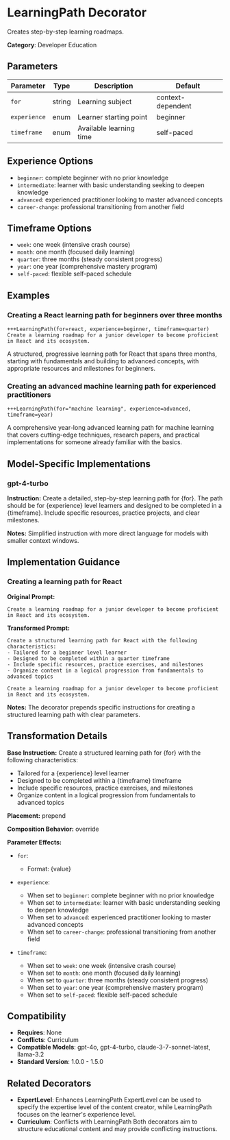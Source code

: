 # LearningPath Decorator

Creates step-by-step learning roadmaps.

**Category**: Developer Education

## Parameters

| Parameter | Type | Description | Default |
|-----------|------|-------------|--------|
| `for` | string | Learning subject | context-dependent |
| `experience` | enum | Learner starting point | beginner |
| `timeframe` | enum | Available learning time | self-paced |

## Experience Options

- `beginner`: complete beginner with no prior knowledge
- `intermediate`: learner with basic understanding seeking to deepen knowledge
- `advanced`: experienced practitioner looking to master advanced concepts
- `career-change`: professional transitioning from another field

## Timeframe Options

- `week`: one week (intensive crash course)
- `month`: one month (focused daily learning)
- `quarter`: three months (steady consistent progress)
- `year`: one year (comprehensive mastery program)
- `self-paced`: flexible self-paced schedule

## Examples

### Creating a React learning path for beginners over three months

```
+++LearningPath(for=react, experience=beginner, timeframe=quarter)
Create a learning roadmap for a junior developer to become proficient in React and its ecosystem.
```

A structured, progressive learning path for React that spans three months, starting with fundamentals and building to advanced concepts, with appropriate resources and milestones for beginners.

### Creating an advanced machine learning path for experienced practitioners

```
+++LearningPath(for="machine learning", experience=advanced, timeframe=year)
```

A comprehensive year-long advanced learning path for machine learning that covers cutting-edge techniques, research papers, and practical implementations for someone already familiar with the basics.

## Model-Specific Implementations

### gpt-4-turbo

**Instruction:** Create a detailed, step-by-step learning path for {for}. The path should be for {experience} level learners and designed to be completed in a {timeframe}. Include specific resources, practice projects, and clear milestones.

**Notes:** Simplified instruction with more direct language for models with smaller context windows.


## Implementation Guidance

### Creating a learning path for React

**Original Prompt:**
```
Create a learning roadmap for a junior developer to become proficient in React and its ecosystem.
```

**Transformed Prompt:**
```
Create a structured learning path for React with the following characteristics:
- Tailored for a beginner level learner
- Designed to be completed within a quarter timeframe
- Include specific resources, practice exercises, and milestones
- Organize content in a logical progression from fundamentals to advanced topics

Create a learning roadmap for a junior developer to become proficient in React and its ecosystem.
```

**Notes:** The decorator prepends specific instructions for creating a structured learning path with clear parameters.

## Transformation Details

**Base Instruction:** Create a structured learning path for {for} with the following characteristics:
- Tailored for a {experience} level learner
- Designed to be completed within a {timeframe} timeframe
- Include specific resources, practice exercises, and milestones
- Organize content in a logical progression from fundamentals to advanced topics

**Placement:** prepend

**Composition Behavior:** override

**Parameter Effects:**

- `for`:
  - Format: {value}

- `experience`:
  - When set to `beginner`: complete beginner with no prior knowledge
  - When set to `intermediate`: learner with basic understanding seeking to deepen knowledge
  - When set to `advanced`: experienced practitioner looking to master advanced concepts
  - When set to `career-change`: professional transitioning from another field

- `timeframe`:
  - When set to `week`: one week (intensive crash course)
  - When set to `month`: one month (focused daily learning)
  - When set to `quarter`: three months (steady consistent progress)
  - When set to `year`: one year (comprehensive mastery program)
  - When set to `self-paced`: flexible self-paced schedule

## Compatibility

- **Requires**: None
- **Conflicts**: Curriculum
- **Compatible Models**: gpt-4o, gpt-4-turbo, claude-3-7-sonnet-latest, llama-3.2
- **Standard Version**: 1.0.0 - 1.5.0

## Related Decorators

- **ExpertLevel**: Enhances LearningPath ExpertLevel can be used to specify the expertise level of the content creator, while LearningPath focuses on the learner's experience level.
- **Curriculum**: Conflicts with LearningPath Both decorators aim to structure educational content and may provide conflicting instructions.
